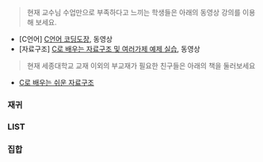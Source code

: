 
> 현재 교수님 수업만으로 부족하다고 느끼는 학생들은 아래의 동영상 강의를 이용해 보세요.
- [C언어] [C언어 코딩도장](https://dojang.io/course/view.php?id=2), 동영상 
- [자료구조] [C로 배우는 자료구조 및 여러가제 예제 실습](https://www.inflearn.com/course/c%EB%A1%9C-%EB%B0%B0%EC%9A%B0%EB%8A%94-%EC%9E%90%EB%A3%8C%EA%B5%AC%EC%A1%B0-%EB%B0%8F-%EC%97%AC%EB%9F%AC%EA%B0%80%EC%A7%80-%EC%98%88%EC%A0%9C-%EC%8B%A4%EC%8A%B5/%EC%8B%9C%EA%B0%84%EB%B3%B5%EC%9E%A1%EB%8F%84%EC%99%80-%EC%A0%90%EA%B7%BC%EC%A0%81-%EB%B6%84%EC%84%9D-2/), 동영상

> 현재 세종대학교 교재 이외의 부교재가 필요한 친구들은 아래의 책을 둘러보세요
- [C로 배우는 쉬운 자료구조](http://www.hanbit.co.kr/store/books/look.php?p_code=B7355732474)


### 재귀


### LIST


### 집합

